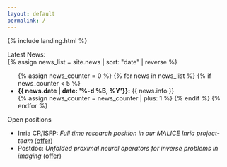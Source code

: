 ```yaml
---
layout: default
permalink: /
---
```


{% include landing.html %}

<div class="newstitle"> Latest News:</div>
{% assign news_list = site.news | sort: "date" | reverse %}

<ul>
{% assign news_counter = 0 %}
{% for news in news_list %}
 {% if news_counter < 5 %}
  <li><b>{{ news.date | date: '%-d %B, %Y'}}:</b> {{ news.info }}</li>
  {% assign news_counter = news_counter | plus: 1 %}
 {% endif %}
{% endfor %}
</ul>

<div class="danger-box-titled">
<span class="title">Open positions</span>
<ul>
<li>Inria CR/ISFP: <em>Full time research position in our MALICE Inria project-team</em> (<a href="https://labhc-malice.github.io/">offer</a>)</li>
<li>Postdoc: <em>Unfolded proximal neural operators for inverse problems in imaging</em> (<a href="https://jordan-frecon.com/download/postdoc/2025-Postdoc-LabHC-proxima.pdf">offer</a>)</li>
</ul>
</div>
